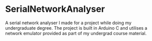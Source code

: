 # SerialNetworkAnalyser
A serial network analyser I made for a project while doing my undergraduate degree. The project is built in Arduino C and utilises a network emulator provided as part of my undergrad course material.
